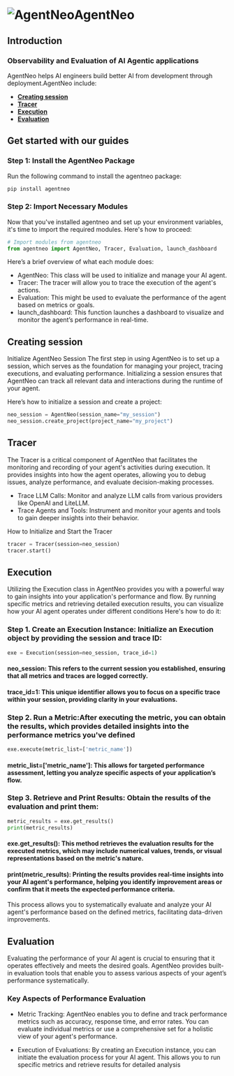 # ![AgentNeo](https://docs.raga.ai/~gitbook/image?url=https%3A%2F%2F1811327582-files.gitbook.io%2F%7E%2Ffiles%2Fv0%2Fb%2Fgitbook-x-prod.appspot.com%2Fo%2Fspaces%252FYbIiNdp1QbG4avl7VShw%252Ficon%252FdbhstYExc7neijc5XvVC%252Flogo%2520only%2520svg%25201.png%3Falt%3Dmedia%26token%3D16999011-17eb-41c9-9ee8-26837edcf88f&width=32&dpr=1&quality=100&sign=f91ac5a2&sv=1)**AgentNeo**

## Introduction
### **Observability and Evaluation of AI Agentic applications**
AgentNeo helps AI engineers build better AI from development through deployment.AgentNeo include:
- [**Creating session**](#creatingsession)
- [**Tracer**](#Tracer)
- [**Execution**](#Execution)
- [**Evaluation**](#Evaluation)
## Get started with our guides
### Step 1: Install the AgentNeo Package
Run the following command to install the agentneo package:

```bash
pip install agentneo
```
### Step 2: Import Necessary Modules
Now that you've installed agentneo and set up your environment variables, it's time to import the required modules. Here's how to proceed:
```py 
# Import modules from agentneo
from agentneo import AgentNeo, Tracer, Evaluation, launch_dashboard
```
Here’s a brief overview of what each module does:

- AgentNeo: This class will be used to initialize and manage your AI agent.
- Tracer: The tracer will allow you to trace the execution of the agent's actions.
- Evaluation: This might be used to evaluate the performance of the agent based on metrics or goals.
- launch_dashboard: This function launches a dashboard to visualize and monitor the agent’s performance in real-time.
## **Creating session**
Initialize AgentNeo Session
The first step in using AgentNeo is to set up a session, which serves as the foundation for managing your project, tracing executions, and evaluating performance. Initializing a session ensures that AgentNeo can track all relevant data and interactions during the runtime of your agent.

Here’s how to initialize a session and create a project:
```py 
neo_session = AgentNeo(session_name="my_session")
neo_session.create_project(project_name="my_project")
```
## **Tracer**
The Tracer is a critical component of AgentNeo that facilitates the monitoring and recording of your agent's activities during execution. It provides insights into how the agent operates, allowing you to debug issues, analyze performance, and evaluate decision-making processes. 
- Trace LLM Calls: Monitor and analyze LLM calls from various providers like OpenAI and LiteLLM.
- Trace Agents and Tools: Instrument and monitor your agents and tools to gain deeper insights into their behavior.

How to Initialize and Start the Tracer
```py
tracer = Tracer(session=neo_session)
tracer.start()
```
## **Execution**
Utilizing the Execution class in AgentNeo provides you with a powerful way to gain insights into your application's performance and flow. By running specific metrics and retrieving detailed execution results, you can visualize how your AI agent operates under different conditions
Here's how to do it:

### Step 1. Create an Execution Instance: Initialize an Execution object by providing the session and trace ID:

```py
exe = Execution(session=neo_session, trace_id=1)
```

#### neo_session: This refers to the current session you established, ensuring that all metrics and traces are logged correctly.
#### trace_id=1: This unique identifier allows you to focus on a specific trace within your session, providing clarity in your evaluations.
### Step 2. Run a Metric:After executing the metric, you can obtain the results, which provides detailed insights into the performance metrics you've defined

```py
exe.execute(metric_list=['metric_name'])
```
#### metric_list=['metric_name']: This allows for targeted performance assessment, letting you analyze specific aspects of your application’s flow.

### Step 3. Retrieve and Print Results: Obtain the results of the evaluation and print them:
```py
metric_results = exe.get_results()
print(metric_results)
```
#### exe.get_results(): This method retrieves the evaluation results for the executed metrics, which may include numerical values, trends, or visual representations based on the metric's nature.

#### print(metric_results): Printing the results provides real-time insights into your AI agent's performance, helping you identify improvement areas or confirm that it meets the expected performance criteria.
This process allows you to systematically evaluate and analyze your AI agent's performance based on the defined metrics, facilitating data-driven improvements.
## **Evaluation**
Evaluating the performance of your AI agent is crucial to ensuring that it operates effectively and meets the desired goals. AgentNeo provides built-in evaluation tools that enable you to assess various aspects of your agent’s performance systematically.
### **Key Aspects of Performance Evaluation**
- Metric Tracking: AgentNeo enables you to define and track performance metrics such as accuracy, response time, and error rates. You can evaluate individual metrics or use a comprehensive set for a holistic view of your agent's performance.

- Execution of Evaluations: By creating an Execution instance, you can initiate the evaluation process for your AI agent. This allows you to run specific metrics and retrieve results for detailed analysis

